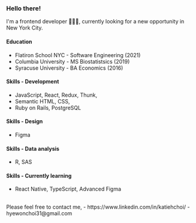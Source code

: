 ### Hello there!

I'm a frontend developer 👩🏻‍💻, currently looking for a new opportunity in New York City.


#### Education
- Flatiron School NYC - Software Engineering (2021)
- Columbia University - MS Biostatistsics (2019)
- Syracuse University - BA Economics (2016)
#### Skills - Development
- JavaScript, React, Redux, Thunk,
- Semantic HTML, CSS,
- Ruby on Rails, PostgreSQL
#### Skills - Design
- Figma
#### Skills - Data analysis
- R, SAS
#### Skills - Currently learning
- React Native, TypeScript, Advanced Figma
<br>
Please feel free to contact me,
- https://www.linkedin.com/in/katiehchoi/
- hyewonchoi31@gmail.com

<!--
**katiehyewonchoi/katiehyewonchoi** is a ✨ _special_ ✨ repository because its `README.md` (this file) appears on your GitHub profile.

Here are some ideas to get you started:

- 🔭 I’m currently working on ...
- 🌱 I’m currently learning ...
- 👯 I’m looking to collaborate on ...
- 🤔 I’m looking for help with ...
- 💬 Ask me about ...
- 📫 How to reach me: ...
- 😄 Pronouns: ...
- ⚡ Fun fact: ...
-->
